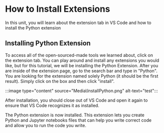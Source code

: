 # How to Install Extensions

In this unit, you will learn about the extension tab in VS Code and how to install the Python extension

## Installing Python Extension

To access all of the open-sourced-made tools we learned about, click on the extension tab. You can play around and install any extensions you would like, but for this tutorial, we will be installing the Python Extension. After you are inside of the extension page, go to the search bar and type in "Python". You are looking for the extension named solely Python (it should be the first result). Simply click on the box and then click "install".

:::image type="content" source="Media\InstallPython.png" alt-text="test":::

After installation, you should close out of VS Code and open it again to ensure that VS Code recognizes it as installed.

The Python extension is now installed. This extension lets you create Python and Jupyter notebooks files that can help you write correct code and allow you to run the code you write.
